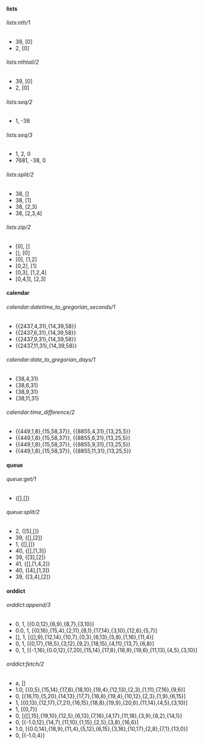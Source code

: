 #### lists

###### lists:nth/1

* 39, [0]
* 2, [0]

###### lists:nthtail/2

* 39, [0]
* 2, [0]

###### lists:seq/2

* 1, -38

###### lists:seq/3

* 1, 2, 0
* 7681, -38, 0

###### lists:split/2

* 38, []
* 38, [1]
* 38, [2,3]
* 38, [2,3,4]

###### lists:zip/2

* [0], []
* [], [0]
* [0], [1,2]
* [0,2], [1]
* [0,3], [1,2,4]
* [0,4,1], [2,3]

#### calendar

###### calendar:datetime_to_gregorian_seconds/1

* {{2437,4,31},{14,39,58}}
* {{2437,6,31},{14,39,58}}
* {{2437,9,31},{14,39,58}}
* {{2437,11,31},{14,39,58}}

###### calendar:date_to_gregorian_days/1

* {38,4,31}
* {38,6,31}
* {38,9,31}
* {38,11,31}

###### calendar:time_difference/2

* {{449,1,8},{15,58,37}}, {{8855,4,31},{13,25,5}}
* {{449,1,8},{15,58,37}}, {{8855,6,31},{13,25,5}}
* {{449,1,8},{15,58,37}}, {{8855,9,31},{13,25,5}}
* {{449,1,8},{15,58,37}}, {{8855,11,31},{13,25,5}}

#### queue

###### queue:get/1

* {[],[]}

###### queue:split/2

* 2, {[5],[]}
* 39, {[],[2]}
* 1, {[],[]}
* 40, {[],[1,3]}
* 39, {[3],[2]}
* 41, {[],[1,4,2]}
* 40, {[4],[1,3]}
* 39, {[3,4],[2]}

#### orddict

###### orddict:append/3

* 0, 1, [{0.0,12},{6,9},{8,7},{3,10}]
* 0.0, 1, [{0,16},{15,4},{2,11},{8,1},{17,14},{3,10},{12,6},{5,7}]
* [], 1, [{[],9},{12,14},{10,7},{0,3},{6,13},{5,8},{1,16},{11,4}]
* 0, 1, [{0,17},{16,5},{3,12},{9,2},{18,15},{4,11},{13,7},{6,8}]
* 0, 1, [{-1,16},{0.0,12},{7,20},{15,14},{17,8},{18,9},{19,6},{11,13},{4,5},{3,10}]

###### orddict:fetch/2

* a, []
* 1.0, [{0,5},{15,14},{17,8},{18,10},{19,4},{12,13},{2,3},{1,11},{7,16},{9,6}]
* 0, [{16,11},{5,20},{14,13},{17,7},{18,8},{19,4},{10,12},{2,3},{1,9},{6,15}]
* 1, [{0,13},{12,17},{7,21},{16,15},{18,8},{19,9},{20,6},{11,14},{4,5},{3,10}]
* 1, [{0,7}]
* 0, [{[],15},{19,10},{12,5},{6,13},{7,16},{4,17},{11,18},{3,9},{8,2},{14,1}]
* 0, [{-1.0,12},{14,7},{11,10},{1,15},{2,5},{3,8},{16,6}]
* 1.0, [{0.0,14},{18,9},{11,4},{5,12},{6,15},{3,16},{10,17},{2,8},{7,1},{13,0}]
* 0, [{-1.0,4}]

